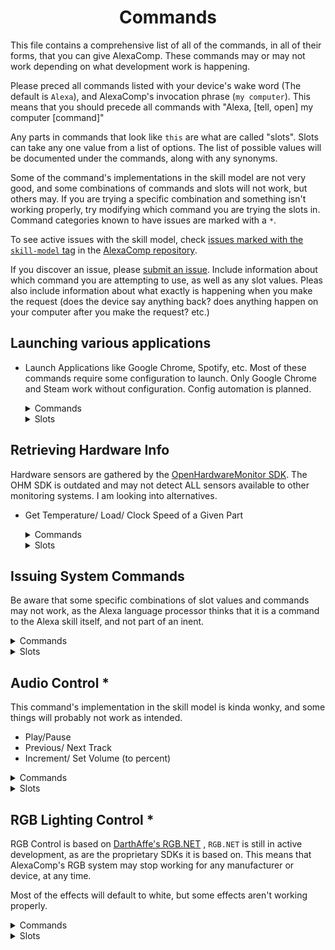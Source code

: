 <h1 align="center">Commands</h1>

This file contains a comprehensive list of all of the commands, in all of their forms, that you can give AlexaComp. These commands may or may not work depending on what development work is happening.

Please preced all commands listed with your device's wake word (The default is `Alexa`), and AlexaComp's invocation phrase (`my computer`). This means that you should precede all commands with "Alexa, [tell, open] my computer [command]"

Any parts in commands that look like `this` are what are called "slots". Slots can take any one value from a list of options. The list of possible values will be documented under the commands, along with any synonyms.

Some of the command's implementations in the skill model are not very good, and some combinations of commands and slots will not work, but others may. If you are trying a specific combination and something isn't working properly, try modifying which command you are trying the slots in. Command categories known to have issues are marked with a `*`.

To see active issues with the skill model, check [issues marked with the `skill-model` tag][2] in the [AlexaComp repository][4].

If you discover an issue, please [submit an issue][5]. Include information about which command you are attempting to use, as well as any slot values. Pleas also include information about what exactly is happening when you make the request (does the device say anything back? does anything happen on your computer after you make the request? etc.)

## Launching various applications
- Launch Applications like Google Chrome, Spotify, etc.
    Most of these commands require some configuration to launch. Only Google Chrome and Steam work without configuration. Config automation is planned.

    <details><summary>Commands</summary>
    <p>
    <br>
        start up <code>ProgramName</code> <br>
        start <code>ProgramName</code> <br>
        run <code>ProgramName</code> <br>
        launch <code>ProgramName</code> <br>
    </p>
    </details>

    <details><summary>Slots</summary>
    <details><summary>&nbsp;&nbsp;&nbsp;&nbsp;ProgramName</summary>
    <pre>
        Python Shell
            Synonyms - python, python IDLE
        Minecraft
        UPLAY
            Synonyms - Ubisoft uplay
        Battle.Net
            Synonyms - Blizzard launcher, battle net, battle dot net
        Origin Launcher
            Synonyms - Origin
        Windows Settings
        Discord
        Command Prompt
            Synonyms - CMD, C M D
        Task Manager
        iTunes
            Synonyms - Apple i Tunes, Apple iTunes
        Spotify
        CAM
            Synonyms - NZXT CAM
        JetBrains Pycharm
            Synonyms - pie charm, jet brains pie charm
        ATOM
        Brackets
        JetBrains IntelliJ Idea
            Synonyms - intellij idea, in telli j idea, intellij, in telli j
        EVGA Precision XOC
            Synonyms - evga precision x o c, precision x o c
        Visual Studio
        Visual Studio Code
            Synonyms - vs code
        Steam
    </pre>
    </details>
    </details>

## Retrieving Hardware Info
Hardware sensors are gathered by the [OpenHardwareMonitor SDK][0]. The OHM SDK is outdated and may not detect ALL sensors available to other monitoring systems. I am looking into alternatives.

- Get Temperature/ Load/ Clock Speed of a Given Part

    <details><summary>Commands</summary>
    <p>
    <br>
        to get my <code>Part</code> <code>Stat</code> <br>
        what's the <code>Stat</code> of my <code>Part</code><br>
        what's my <code>Part</code> <code>Stat</code> <br>
        get the <code>Stat</code> of my <code>Part</code> <br>
        get my <code>Part</code> <code>Stat</code> <br>
        what is the <code>Stat</code> of my <code>Part</code>
    </p>
    </details>

    <details><summary>Slots</summary>
    <details><summary>&nbsp;&nbsp;&nbsp;&nbsp;Part</summary>
    <pre>
        RAM
            Synonyms - memory
        CPU
        GPU
            Synonyms - graphics card
    </pre>
    </details>
    <details><summary>&nbsp;&nbsp;&nbsp;&nbsp;Stat</summary>
    <pre>
        RAM Clock
            Synonyms - memory clock
        Core Clock
        Load
        Available
        Usage
        Temperature
            Synonyms - temp
    </pre>
    </details>
    </details>

## Issuing System Commands
Be aware that some specific combinations of slot values and commands may not work, as the Alexa language processor thinks that it is a command to the Alexa skill itself, and not part of an inent.

<details><summary>Commands</summary>
<p>
<br>
    and <code>Command</code> it <br>
    and tell it to <code>Command</code> <br>
    to <code>Command</code> <br>
    tell it to <code>Command</code> <br>
    and tell my computer to <code>Command</code> <br>
    my computer to <code>Command</code>
    tell my computer to <code>Command</code> <br>
</p>
</details>
<details><summary>Slots</summary>
<details><summary>&nbsp;&nbsp;&nbsp;&nbsp;Command</summary>
<pre>
    Log Off
        Synonyms - logoff, logout, log out
    Lock
        Synonyms - lock down, secure itself, lock itself
    Restart
    Shut Down
        Synonyms - turn itself off, turn off
    Sleep
        Synonyms - go to sleep
</pre>
</details>
</details>

## Audio Control *
This command's implementation in the skill model is kinda wonky, and some things will probably not work as intended.
- Play/Pause
- Previous/ Next Track
- Increment/ Set Volume (to percent)

<details><summary>Commands</summary>
<p>
<br>
    to <code>AudioCommand</code> <br>
    turn my <code>AudioCommand</code> <br>
    to turn my <code>AudioCommand</code> <br>
    to <code>AudioCommand</code> my music <br>
    turn my music <code>AudioCommand</code> <br>
    tell my music to <code>AudioCommand</code>
</p>
</details>

<details><summary>Slots</summary>
<details><summary>&nbsp;&nbsp;&nbsp;&nbsp;AudioCommand</summary>
<pre>
    *Sets volume as percentage*
    Set Volume
        Synonyms - change volume, change my volume
    Pause
        Synonyms - pause my music, play my music, pause music, play music, play
    *Volume Up/ Down increments and decrements volume by 5 percent.*
    Volume Down
        Synonyms - turn the volume down, turn volume down
    Volume Up
        Synonyms - turn the volume up, turn volume up
    Previous Song
        Synonyms - last song
    Next Song
    Mute / Unmute (toggles mute regardless of which one is given)
</pre>
</details>
</details>

## RGB Lighting Control *
RGB Control is based on [DarthAffe's RGB.NET][1] , `RGB.NET` is still in active development, as are the proprietary SDKs it is based on. This means that AlexaComp's RGB system may stop working for any manufacturer or device, at any time.

Most of the effects will default to white, but some effects aren't working properly.

<details><summary>Commands</summary>
<p>
<br>
    to set my lighting to <code>Color</code> <br>
    to set my lighting to an <code>Effect</code> <br>
    to set my lighting to a <code>Effect</code> <br>
    to set my RGB to an <code>Effect</code> <br>
    to set my RGB to a <code>Effect</code> <br>
    to set my lights to an <code>Effect</code> <br>
    to set my lights to a <code>Effect</code> <br>
    to set my lighting to an <code>Effect</code> <code>Color</code><br>
    to set my lighting to a <code>Effect</code> <code>Color</code><br>
    to set my RGB to an <code>Effect</code> <code>Color</code><br>
    to set my RGB to a <code>Effect</code> <code>Color</code><br>
    to set my lights to an <code>Effect</code> <code>Color</code><br>
    to set my lights to a <code>Effect</code> <code>Color</code><br>
</p>
</details>

<details><summary>Slots</summary>
<details><summary>&nbsp;&nbsp;&nbsp;&nbsp;Effect</summary>
<pre>
    Off
        Synonyms - LED off, all off
    Error
        Synonyms - error effect
    Alternating
        Synonyms - alternating effect
    Pulsing
        Synonyms - pulsing effect, pulsating, pulsating effect
    Breathing
        Synonyms - breathing effect
    Static Color
        Synonyms - steady, static, static color effect
    Rainbow Fade
        Synonyms - rainbow fading effect, rainbow fade effect, rainbow fading, rainbow
</pre>
</details>
<details><summary>&nbsp;&nbsp;&nbsp;&nbsp;Color</summary>
    See the <a href="https://github.com/AlexaComp/AlexaComp/blob/docs/Docs/Colors.md">Color Documentation</a> for all supported colors, their names, and a small swatch.
</details>
</details>

[0]: https://github.com/openhardwaremonitor/openhardwaremonitor
[1]: https://github.com/DarthAffe/RGB.NET
[2]: https://github.com/AlexaComp/AlexaComp/labels/skill-model
[3]: https://github.com/AlexaComp/AlexaComp/blob/docs/Docs/Colors.md
[4]: https://github.com/AlexaComp/AlexaComp
[5]: https://github.com/AlexaComp/AlexaComp/issues/new